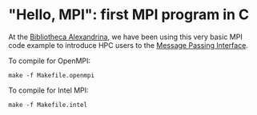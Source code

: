 # "Hello, MPI": first MPI program in C

At the [Bibliotheca Alexandrina](https://www.bibalex.org), we have been
using this very basic MPI code example to introduce HPC users to the
[Message Passing
Interface](https://en.wikipedia.org/wiki/Message_Passing_Interface).

To compile for OpenMPI:

```
make -f Makefile.openmpi
```

To compile for Intel MPI:

```
make -f Makefile.intel
```
